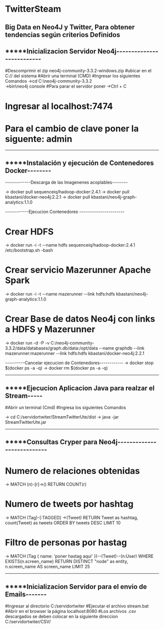 # TwitterSteam
Big Data en Neo4J y Twitter, Para obtener tendencias según criterios Definidos
-----------------------------------------------------------
*****Inicializacion Servidor Neo4j--------------------------
-----------------------------------------------------------
#Descomprimir el zip neo4j-community-3.3.2-windows.zip
#ubicar en el C:// del sistema
#Abrir una terminal (CMD)
#Ingresar los siguientes Comandos
->cd  C:\neo4j-community-3.3.2\
->bin\neo4j console
#Para parar el servidor poner
->Ctrl + C
# Ingresar al localhost:7474
# Para el cambio de clave poner la siguente: admin

-----------------------------------------------------------
*****Instalación y ejecución de Contenedores Docker--------
-----------------------------------------------------------

-------------Descarga de las Imagenenes acoplables--------

-> docker pull sequenceiq/hadoop-docker:2.4.1
-> docker pull kbastani/docker-neo4j:2.2.1
-> docker pull kbastani/neo4j-graph-analytics:1.1.0


------------Ejecucion Contenedores -----------------------
# Crear HDFS
-> docker run -i -t --name hdfs sequenceiq/hadoop-docker:2.4.1 /etc/bootstrap.sh -bash

# Crear servicio Mazerunner Apache Spark
-> docker run -i -t --name mazerunner --link hdfs:hdfs kbastani/neo4j-graph-analytics:1.1.0

# Crear Base de datos Neo4j con links a HDFS y Mazerunner
-> docker run -d -P -v C:/neo4j-community-3.3.2/data/databases/graph.db/data:/opt/data --name graphdb --link mazerunner:mazerunner --link hdfs:hdfs kbastani/docker-neo4j:2.2.1


----------Cancelar ejecucion de Contenedores------------
-> docker stop $(docker ps -a -q)
-> docker rm $(docker ps -a -q)


-----------------------------------------------------------
*****Ejecucion Aplicacion Java para realzar el Stream-----
-----------------------------------------------------------
#Abrir un terminal (Cmd)
#Ingresa los siguientes Comandos

-> cd C:/servidortwiter/StreamTwitterUte/dist
-> java -jar StreamTwitterUte.jar


-----------------------------------------------------------
*****Consultas Cryper para Neo4j---------------------------
-----------------------------------------------------------

# Numero de relaciones obtenidas
-> MATCH (n)-[r]->() RETURN COUNT(r)

# Numero de tweets por hashtag
-> MATCH (Tag)-[:TAGGED] ->(Tweet)   RETURN Tweet as hashtag, count(Tweet) as tweets  ORDER  BY  tweets  DESC  LIMIT  10

# Filtro de personas por hastag
-> MATCH (Tag { name: 'poner hastag aqui' })--(Tweet)--(n:User) WHERE EXISTS(n.screen_name) RETURN DISTINCT "node" as entity, n.screen_name AS screen_name LIMIT 25


-----------------------------------------------------------
*****Inicializacion Servidor para el envio de Emails-------
-----------------------------------------------------------
#Ingresar al directorio
C:/servidortwiter
#Ejecutar el archivo stream.bat
#Abrir en el browser la página localhost:8080
#Los archivos .csv descargados se deben colocar en la siguiente direccion
C:/servidortwiter/CSV/
